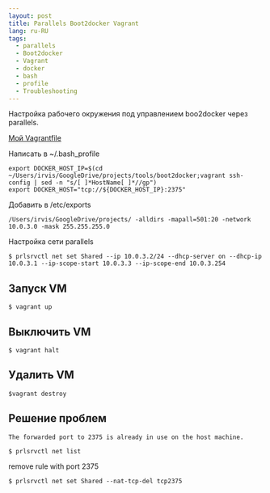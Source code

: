 ```yaml
---
layout: post
title: Parallels Boot2docker Vagrant
lang: ru-RU
tags:
  - parallels
  - Boot2docker
  - Vagrant
  - docker
  - bash
  - profile
  - Troubleshooting
---
```

Настройка рабочего окружения под управлением boo2docker через parallels.

<!--more-->

[Мой Vagrantfile](https://github.com/iMega/boot2docker)

Написать в ~/.bash_profile

```
export DOCKER_HOST_IP=$(cd ~/Users/irvis/GoogleDrive/projects/tools/boot2docker;vagrant ssh-config | sed -n "s/[ ]*HostName[ ]*//gp")
export DOCKER_HOST="tcp://${DOCKER_HOST_IP}:2375"
```

Добавить в /etc/exports

```
/Users/irvis/GoogleDrive/projects/ -alldirs -mapall=501:20 -network 10.0.3.0 -mask 255.255.255.0
```

Настройка сети parallels

```
$ prlsrvctl net set Shared --ip 10.0.3.2/24 --dhcp-server on --dhcp-ip 10.0.3.1 --ip-scope-start 10.0.3.3 --ip-scope-end 10.0.3.254
```

## Запуск VM
```
$ vagrant up
```
## Выключить VM
```
$ vagrant halt
```
## Удалить VM
```
$vagrant destroy
```
## Решение проблем
`The forwarded port to 2375 is already in use on the host machine.`

```
$ prlsrvctl net list
```
remove rule with port 2375

```
$ prlsrvctl net set Shared --nat-tcp-del tcp2375
```
